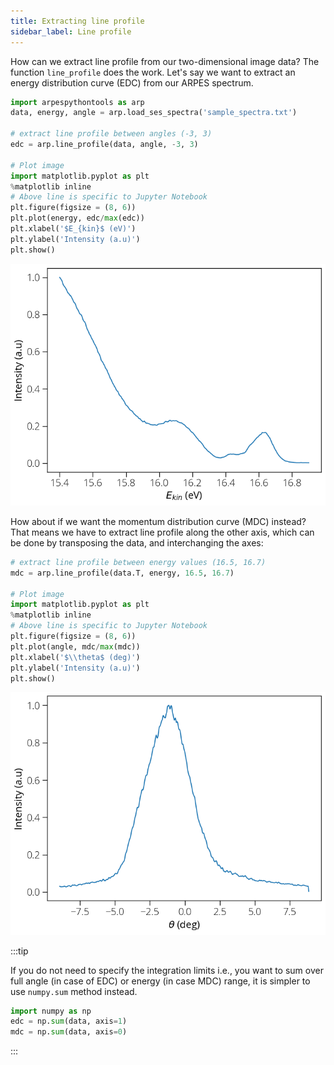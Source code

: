 ```yaml
---
title: Extracting line profile
sidebar_label: Line profile
---
```

How can we extract line profile from our two-dimensional image data? The
function `line_profile` does the work. Let's say we want to extract an energy
distribution curve (EDC) from our ARPES spectrum.

```python showLineNumbers
import arpespythontools as arp
data, energy, angle = arp.load_ses_spectra('sample_spectra.txt')

# extract line profile between angles (-3, 3)
edc = arp.line_profile(data, angle, -3, 3)

# Plot image
import matplotlib.pyplot as plt
%matplotlib inline
# Above line is specific to Jupyter Notebook
plt.figure(figsize = (8, 6))
plt.plot(energy, edc/max(edc))
plt.xlabel('$E_{kin}$ (eV)')
plt.ylabel('Intensity (a.u)')
plt.show()
```

![edc-plot](/img/edc.png)

How about if we want the momentum distribution curve (MDC) instead? That means
we have to extract line profile along the other axis, which can be  done by
transposing the data, and interchanging the axes:

```python showLineNumbers
# extract line profile between energy values (16.5, 16.7)
mdc = arp.line_profile(data.T, energy, 16.5, 16.7)

# Plot image
import matplotlib.pyplot as plt
%matplotlib inline
# Above line is specific to Jupyter Notebook
plt.figure(figsize = (8, 6))
plt.plot(angle, mdc/max(mdc))
plt.xlabel('$\\theta$ (deg)')
plt.ylabel('Intensity (a.u)')
plt.show()
```

![mdc-plot](/img/mdc.png)

:::tip

If you do not need to specify the integration limits i.e., you want to sum over
full angle (in case of EDC) or energy (in case MDC) range, it is simpler to use
`numpy.sum` method instead.

```python
import numpy as np
edc = np.sum(data, axis=1)
mdc = np.sum(data, axis=0)
```

:::
